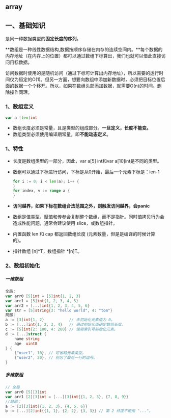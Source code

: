 ## array
## 一、基础知识
是同一种数据类型的**固定长度的序列**。

**数组是一种线性数据结构,数据按顺序存储在内存的连续空间内。**每个数据的内存地址（在内存上的位置）都可以通过数组下标算出，我们也就可以借此直接访问目标数据。

访问数据时使用的是随机访问（通过下标可计算出内存地址），所以需要的运行时间仅为恒定的O(1)。但另一方面，想要向数组中添加新数据时，必须把目标位置后面的数据一个个移开。所以，如果在数组头部添加数据，就需要O(n)的时间。删除操作同理。

### 1、数组定义

```go
var a [len]int
```
- 数组长度必须是常量，且是类型的组成部分。**一旦定义，长度不能变。**
- 数组类型必须使用编译期常量，即**不能动态定义**。

### 1、特性
* 长度是数组类型的一部分，因此，var a[5] int和var a[10]int是不同的类型。

* 数组可以通过下标进行访问，下标是从0开始，最后一个元素下标是：len-1

    ```go
    for i := 0; i < len(a); i++ {
    }
    for index, v := range a {
    }
    
* **访问越界，如果下标在数组合法范围之外，则触发访问越界，会panic**

* 数组是值类型，赋值和传参会复制整个数组，而不是指针。同时值拷贝行为会造成性能问题，通常会建议使用 slice，或数组指针。

* 内置函数 len 和 cap 都返回数组长度 (元素数量，但是是编译的时候计算的)。

* 指针数组 [n]*T，数组指针 *[n]T。

### 2、数组初始化
##### 一维数组
```go
全局：
var arr0 [5]int = [5]int{1, 2, 3}
var arr1 = [5]int{1, 2, 3, 4, 5}
var arr2 = [...]int{1, 2, 3, 4, 5, 6}
var str = [5]string{3: "hello world", 4: "tom"}
局部：
a := [3]int{1, 2}           // 未初始化元素值为 0。
b := [...]int{1, 2, 3, 4}   // 通过初始化值确定数组长度。
c := [5]int{2: 100, 4: 200} // 使用索引号初始化元素。
d := [...]struct {
    name string
    age  uint8
} {
    {"user1", 10}, // 可省略元素类型。
    {"user2", 20}, // 别忘了最后一行的逗号。
}
```

##### 多维数组

```go
// 全局
var arr0 [5][3]int
var arr1 [2][3]int = [...][3]int{{1, 2, 3}, {7, 8, 9}}
//局部：
a := [2][3]int{{1, 2, 3}, {4, 5, 6}}
b := [...][2]int{{1, 1}, {2, 2}, {3, 3}} // 第 2 纬度不能用 "..."。
```

